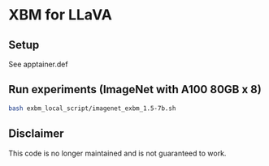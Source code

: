 # XBM for LLaVA
## Setup
See apptainer.def

## Run experiments (ImageNet with A100 80GB x 8)
```sh
bash exbm_local_script/imagenet_exbm_1.5-7b.sh
```

## Disclaimer
This code is no longer maintained and is not guaranteed to work.